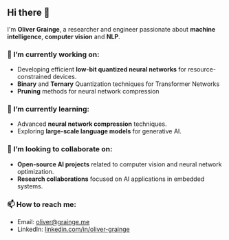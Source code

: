 ## Hi there 👋

I'm **Oliver Grainge**, a researcher and engineer passionate about **machine intelligence**, **computer vision** and **NLP**.

### 🔭 I’m currently working on:
- Developing efficient **low-bit quantized neural networks** for resource-constrained devices.
- **Binary** and **Ternary** Quantization techniques for Transformer Networks
- **Pruning** methods for neural network compression

### 🌱 I’m currently learning:
- Advanced **neural network compression** techniques.
- Exploring **large-scale language models** for generative AI.

### 👯 I’m looking to collaborate on:
- **Open-source AI projects** related to computer vision and neural network optimization.
- **Research collaborations** focused on AI applications in embedded systems.


### 📫 How to reach me:
- Email: [oliver@grainge.me](mailto:oliver@grainge.me)
- LinkedIn: [linkedin.com/in/oliver-grainge](https://www.linkedin.com/in/oliver-grainge-a6b45a132/)


